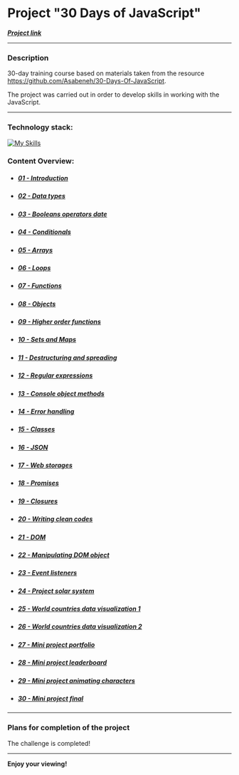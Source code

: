 # Project "30 Days of JavaScript"
***[Project link](https://loner789.github.io/30-days-of-js)***
___
### Description
30-day training course based on materials taken from the resource https://github.com/Asabeneh/30-Days-Of-JavaScript.

The project was carried out in order to develop skills in working with the JavaScript.
___
### Technology stack:
[![My Skills](https://skills.thijs.gg/icons?i=html,js,git)](https://skills.thijs.gg)

### Content Overview:
* ##### [01 - Introduction](https://github.com/Loner789/30-days-of-js/tree/main/01-introduction/)
* ##### [02 - Data types](https://github.com/Loner789/30-days-of-js/tree/main/02-data-types/)
* ##### [03 - Booleans operators date](https://github.com/Loner789/30-days-of-js/tree/main/03-booleans-operators-date/)
* ##### [04 - Conditionals](https://github.com/Loner789/30-days-of-js/tree/main/04-conditionals/)
* ##### [05 - Arrays](https://github.com/Loner789/30-days-of-js/tree/main/05-arrays/)
* ##### [06 - Loops](https://github.com/Loner789/30-days-of-js/tree/main/06-loops/)
* ##### [07 - Functions](https://github.com/Loner789/30-days-of-js/tree/main/07-functions/)
* ##### [08 - Objects](https://github.com/Loner789/30-days-of-js/tree/main/08-objects/)
* ##### [09 - Higher order functions](https://github.com/Loner789/30-days-of-js/tree/main/09-higher-order-functions/)
* ##### [10 - Sets and Maps](https://github.com/Loner789/30-days-of-js/tree/main/10-sets-and-maps/)
* ##### [11 - Destructuring and spreading](https://github.com/Loner789/30-days-of-js/tree/main/11-destructuring-and-spreading/)
* ##### [12 - Regular expressions](https://github.com/Loner789/30-days-of-js/tree/main/12-regular-expressions/)
* ##### [13 - Console object methods](https://github.com/Loner789/30-days-of-js/tree/main/13-console-object-methods/)
* ##### [14 - Error handling](https://github.com/Loner789/30-days-of-js/tree/main/14-error-handling/)
* ##### [15 - Classes](https://github.com/Loner789/30-days-of-js/tree/main/15-classes/)
* ##### [16 - JSON](https://github.com/Loner789/30-days-of-js/tree/main/16-json/)
* ##### [17 - Web storages](https://github.com/Loner789/30-days-of-js/tree/main/17-web-storages/)
* ##### [18 - Promises](https://github.com/Loner789/30-days-of-js/tree/main/18-promises/)
* ##### [19 - Closures](https://github.com/Loner789/30-days-of-js/tree/main/19-closures/)
* ##### [20 - Writing clean codes](https://github.com/Loner789/30-days-of-js/tree/main/20-writing-clean-codes/)
* ##### [21 - DOM](https://github.com/Loner789/30-days-of-js/tree/main/21-dom/)
* ##### [22 - Manipulating DOM object](https://github.com/Loner789/30-days-of-js/tree/main/22-manipulating-dom-object/)
* ##### [23 - Event listeners](https://github.com/Loner789/30-days-of-js/tree/main/23-event-listeners/)
* ##### [24 - Project solar system](https://github.com/Loner789/30-days-of-js/tree/main/24-project-solar-system/)
* ##### [25 - World countries data visualization 1](https://github.com/Loner789/30-days-of-js/tree/main/25-world-countries-data-visualization-1)
* ##### [26 - World countries data visualization 2](https://github.com/Loner789/30-days-of-js/tree/main/26-world-countries-data-visualization-2)
* ##### [27 - Mini project portfolio](https://github.com/Loner789/30-days-of-js/tree/main/27-mini-project-portfolio)
* ##### [28 - Mini project leaderboard](https://github.com/Loner789/30-days-of-js/tree/main/28-mini-project-leaderboard)
* ##### [29 - Mini project animating characters](https://github.com/Loner789/30-days-of-js/tree/main/29-mini-project-animating-characters)
* ##### [30 - Mini project final](https://github.com/Loner789/30-days-of-js/tree/main/30-mini-project-final)
___
### Plans for completion of the project

The challenge is completed!
___
**Enjoy your viewing!**